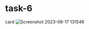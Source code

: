 # task-6
 card
![Screenshot 2023-08-17 131546](https://github.com/divyavaland1609/task-6/assets/142478256/cf536efc-cd86-45f8-a8b2-0ea7c5c2dd06)
